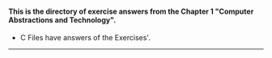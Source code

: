 #### This is the directory of exercise answers from the Chapter 1 "Computer Abstractions and Technology". ####



* C Files have answers of the Exercises'.

------------------------------------------------------------





